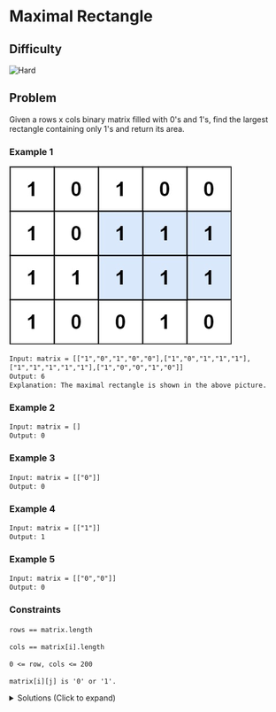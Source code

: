 # Maximal Rectangle

## Difficulty

![Hard](https://img.shields.io/badge/hard-d9534f?style=for-the-badge&logoColor=white)

## Problem

Given a rows x cols binary matrix filled with 0's and 1's, find the largest rectangle containing only 1's and return its area.

### Example 1

![Example 1](./images/example-1.png)

```
Input: matrix = [["1","0","1","0","0"],["1","0","1","1","1"],["1","1","1","1","1"],["1","0","0","1","0"]]
Output: 6
Explanation: The maximal rectangle is shown in the above picture.
```

### Example 2

```
Input: matrix = []
Output: 0
```

### Example 3

```
Input: matrix = [["0"]]
Output: 0
```

### Example 4

```
Input: matrix = [["1"]]
Output: 1
```

### Example 5

```
Input: matrix = [["0","0"]]
Output: 0
```

### Constraints

`rows == matrix.length`

`cols == matrix[i].length`

`0 <= row, cols <= 200`

`matrix[i][j] is '0' or '1'.`

<details>
  <summary>Solutions (Click to expand)</summary>

### Explanation

#### Maximal Height At Every Level

This solution uses the same algorithm used in [Largest Rectangle In Histogram](../largest-rectangle-in-histogram) for solving subproblems.

If we interpert the matrix as `l` different bars of `'1'`s where `l` is `matrix.length` and the height of each bar is the number of consecutive `'1'`s starting from the bottom of each bar, then we can find the max rectagle by finding the max rectangle we can make out of the `l` different bars.
If we were to store the heights of each bar in `heights` where the height of the `i` bar is `heights[i]` then we could simply solve this problem by using the stack based algorithm of finding the `leftEdge` and the `rightEdge` of each bar in `heights` where `heights[leftEdge], heights[rightEdge] >= heights[i]` and `leftEdge < i > rightEdge`

However is we were to calculate the heights of each bar based on the number of consecutive cells that contian `'1'` starting from the bottom on the bar `matrix[0].length - 1`, then we would exclude bars that have a starting point at `i >= 0 && i < matrix[0].length - 1`. To take this into account we would need to traverse every `i` level of the matrix as if it were the bottom of the matrix and find the max rectangle we can make out of the `l` bars that have a height of the number consecutive cells starting from `matrix[i]`.

To keep track of the heights of the bars at each level, we would have `heights` that would have the height of the `i` bar at `heights[i]`. At every cell we visit, we would check if `matrix[level][i] == '1'` if it is the bar has a height of `1`. By the second level of the matrix if `matrix[level][i] == '1'` and `heights[i]` is already `1` then the `heights[i]` would be incremented by one. This way we would keep track of the number of consecutive cells that contain `'1'`. If `matrix[level][i] == '0'` `heights[i]` is set to a height of `0`

![Bar Heights Leve 1](./images/solution-1.png)

![Bar Heights Leve 2](./images/solution-2.png)

![Bar Heights Leve 3](./images/solution-3.png)

![Bar Heights Leve 4](./images/solution-4.png)

Time: `O(N * (2 * M))` Where `N` is the height of the matrix and `M` is the length.

Space: `O(2 * M)`

- [JavaScript](./maximal-rectangle.js)
- [TypeScript](./maximal-rectangle.ts)
- [Java](./maximal-rectangle.java)
- [Go](./maximal-rectangle.go)

</details>
